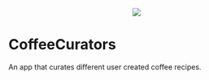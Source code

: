 <p align="center">
<img src ="https://user-images.githubusercontent.com/104851148/184940925-d7ef2cdb-5690-4fe4-894a-f4108dbb1bdc.gif"/>
</p>

# CoffeeCurators

An app that curates different user created coffee recipes. 
